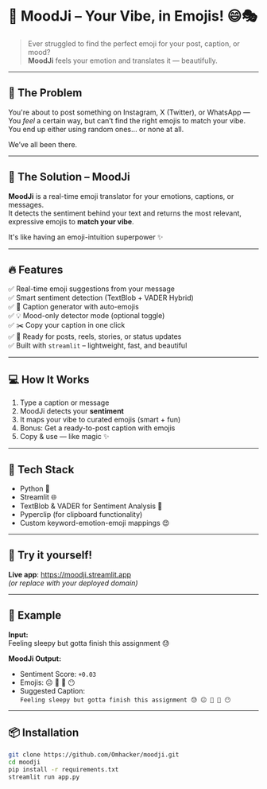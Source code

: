 # 🌟 MoodJi – Your Vibe, in Emojis! 😄🎭

> Ever struggled to find the perfect emoji for your post, caption, or mood?  
> **MoodJi** feels your emotion and translates it — beautifully.

---

## 🤯 The Problem

You're about to post something on Instagram, X (Twitter), or WhatsApp —  
You *feel* a certain way, but can’t find the right emojis to match your vibe.  
You end up either using random ones… or none at all.

We’ve all been there.

---

## 🎯 The Solution – MoodJi

**MoodJi** is a real-time emoji translator for your emotions, captions, or messages.  
It detects the sentiment behind your text and returns the most relevant, expressive emojis to **match your vibe**.

It's like having an emoji-intuition superpower ✨

---

## 🔥 Features

✅ Real-time emoji suggestions from your message  
✅ Smart sentiment detection (TextBlob + VADER Hybrid)  
✅ 🎯 Caption generator with auto-emojis  
✅ 💡 Mood-only detector mode (optional toggle)  
✅ ✂️ Copy your caption in one click  
✅ 🤝 Ready for posts, reels, stories, or status updates  
✅ Built with `streamlit` – lightweight, fast, and beautiful

---

## 💻 How It Works

1. Type a caption or message  
2. MoodJi detects your **sentiment**  
3. It maps your vibe to curated emojis (smart + fun)  
4. Bonus: Get a ready-to-post caption with emojis  
5. Copy & use — like magic ✨

---

## 🧠 Tech Stack

- Python 🐍  
- Streamlit 🌐  
- TextBlob & VADER for Sentiment Analysis 🧠  
- Pyperclip (for clipboard functionality)  
- Custom keyword-emotion-emoji mappings 😍

---

## 🚀 Try it yourself!

**Live app**: https://moodji.streamlit.app  
*(or replace with your deployed domain)*

---

## 📸 Example

**Input:**  
Feeling sleepy but gotta finish this assignment 😓

**MoodJi Output:**  
- Sentiment Score: `+0.03`  
- Emojis: 😐 🤔 🫤 😶  
- Suggested Caption:  
  `Feeling sleepy but gotta finish this assignment 😓 😐 🤔 🫤 😶`

---

## 📦 Installation

```bash
git clone https://github.com/Omhacker/moodji.git
cd moodji
pip install -r requirements.txt
streamlit run app.py
